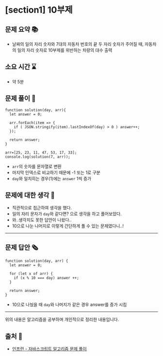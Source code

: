 # [section1] 10부제
## 문제 요약 📚
- 날짜의 일의 자리 숫자와 7대의 자동차 번호의 끝 두 자리 숫자가 주어질 때, 자동차의 일의 자리 숫자로 10부제를 위반하는 차량의 대수 출력

## 소요 시간 ⌛️
- 약 5분

## 문제 풀이 📝
```
function solution(day, arr){
  let answer = 0;

  arr.forEach(item => {
    if ( JSON.stringify(item).lastIndexOf(day) > 0 ) answer++;
  });

  return answer;
}

arr=[25, 23, 11, 47, 53, 17, 33];
console.log(solution(7, arr));
```
- `arr`의 숫자를 문자열로 변환
- 마지막 인덱스로 비교하기 때문에 -1 또는 1로 구분
- `day`와 일치히는 경우(1)에는 `answer` 1씩 증가

## 문제에 대한 생각 🧐
- 직관적으로 접근하여 생각을 했다.
- 일의 자리 문자가 `day`와 같다면? 으로 생각을 하고 풀어보았다.
- 와..생각치도 못한 답안이 나왔다..
- 10으로 나눈 나머지로 이렇게 간단하게 풀 수 있는 문제였다니..!

- - -
## 문제 답안 🗞
```
function solution(day, arr) {
  let answer = 0;

  for (let x of arr) {
    if (x % 10 === day) answer ++;
  }

  return answer;
}
```
- 10으로 나눴을 때 `day`와 나머지가 같은 경우 answer를 증가 시킴

- - -
위의 내용은 알고리즘을 공부하며 개인적으로 정리한 내용입니다.
## 출처 📝
- [인프런 - 자바스크립트 알고리즘 문제 풀이](https://www.inflearn.com/course/%EC%9E%90%EB%B0%94%EC%8A%A4%ED%81%AC%EB%A6%BD%ED%8A%B8-%EC%95%8C%EA%B3%A0%EB%A6%AC%EC%A6%98-%EB%AC%B8%EC%A0%9C%ED%92%80%EC%9D%B4/dashboard)